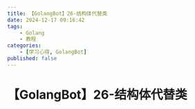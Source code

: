 ```yaml
---
title: 【GolangBot】26-结构体代替类
date: 2024-12-17 09:16:42
tags: 
    - Golang
    - 教程
categories:
    - [学习心得, GolangBot]
published: false
---
```


# 【GolangBot】26-结构体代替类

